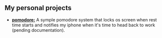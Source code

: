 ## My personal projects
- <strong>[pomodore:](pomodore.py)</strong> A symple pomodore system that locks os screen when rest time starts and notifies my iphone when it's time to head back to work (pending documentation).




